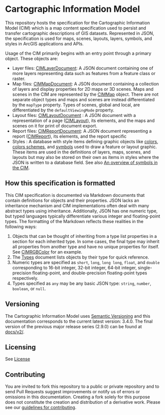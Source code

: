 # Cartographic Information Model

This repository hosts the specification for the Cartographic Information Model (CIM) which is a map content specification used to persist and transfer cartographic descriptions of GIS datasets. Represented in JSON, the specification is used for maps, scenes, layouts, layers, symbols, and styles in ArcGIS applications and APIs.

Usage of the CIM primarily begins with an entry point through a primary object. These objects are:
- Layer files: [CIMLayerDocument](docs/v3/CIMDocument.md#cimlayerdocument): A JSON document containing one of more layers representing data such as features from a feature class or raster.
- Map files: [CIMMapDocument](docs/v3/CIMDocument.md#cimmapdocument): A JSON document containing a collection of layers and display properties for 2D maps or 3D scenes. Maps and scenes in the CIM are represented by the [CIMMap](docs/v3/CIMMap.md#CIMMap) object. There are not separate object types and maps and scenes are instead differentiated by the `mapType` property. Types of scenes, global and local, are differentiated by the `defaultViewingMode` property.
- Layout files: [CIMLayoutDocument](docs/v3/CIMDocument.md#cimlayoutdocument) : A JSON document with a representation of a page ([CIMLayout](docs/v3/CIMLayout.md#cimlayout)), its elements, and the maps and scenes on it for print of document export.
- Report files: [CIMReportDocument](docs/v3/CIMLayout.md#cimreportdocument): A JSON document representing a report ([CIMReport](docs/v3/CIMLayout.md#cimreport)), its elements, and the report specific
- Styles : A database with style items defining graphic objects like [colors](docs/v3/Types.md#color), [colors schemes](docs/v3/Types.md#colorramp), and [symbols](docs/v3/Types.md#symbol) used to draw a feature or layout graphic. These items are used in the definitions of layers, maps, scenes, and layouts but may also be stored on their own as items in styles where the JSON is written to a database field. See also [An overview of symbols in the CIM](docs/v3/Overview-Symbols.md).

## How this specification is formatted
This CIM specification is documented via Markdown documents that contain definitions for objects and their properties. JSON lacks an inheritance mechanism and CIM implementations often deal with many abstract types using inheritance. Additionally, JSON has one numeric type, but typed languages typically differentiate various integer and floating-point types. The formatting of the Markdown reflects these realities in the following ways:
1. Objects that can be thought of inheriting from a type list properties in a section for each inherited type. In some cases, the final type may inherit all properties from another type and have no unique properties for itself. See  [CIMRGBColor](docs/v3/CIMColor.md#CIMRGBColor) for an example.
2. The [Types](docs/v3/Types.md) document lists objects by their type for quick reference.
3. Numeric types are specified as `short`, `long`, `long long`, `float`, and `double` corresponding to 16-bit integer, 32-bit integer, 64-bit integer, single-precision floating-point, and double-precision floating-point types respectively.
4. Types specified as `any` may be any basic JSON type: `string`, `number`, `boolean`, or `null`.

## Versioning

The Cartographic Information Model uses [Semantic Versioning](https://semver.org/) and this documentation corresponds to the current latest version: 3.4.0. The final version of the previous major release series (2.9.0) can be found at [docs/v2/](docs/v2).

## Licensing

See [License](License.md)

## Contributing

You are invited to fork this repository to a public or private repository and to send Pull Requests suggest improvements or notify us of errors or omissions in this documentation. Creating a fork solely for this purpose does not constitute the creation and distribution of a derivative work. Please see our [guidelines for  contributing](https://github.com/esri/contributing).
